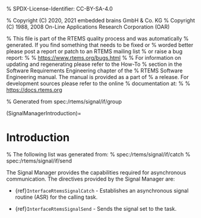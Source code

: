% SPDX-License-Identifier: CC-BY-SA-4.0

% Copyright (C) 2020, 2021 embedded brains GmbH & Co. KG
% Copyright (C) 1988, 2008 On-Line Applications Research Corporation (OAR)

% This file is part of the RTEMS quality process and was automatically
% generated.  If you find something that needs to be fixed or
% worded better please post a report or patch to an RTEMS mailing list
% or raise a bug report:
%
% https://www.rtems.org/bugs.html
%
% For information on updating and regenerating please refer to the How-To
% section in the Software Requirements Engineering chapter of the
% RTEMS Software Engineering manual.  The manual is provided as a part of
% a release.  For development sources please refer to the online
% documentation at:
%
% https://docs.rtems.org

% Generated from spec:/rtems/signal/if/group

(SignalManagerIntroduction)=

# Introduction

% The following list was generated from:
% spec:/rtems/signal/if/catch
% spec:/rtems/signal/if/send

The Signal Manager provides the capabilities required for asynchronous
communication. The directives provided by the Signal Manager are:

- {ref}`InterfaceRtemsSignalCatch` - Establishes an asynchronous signal routine
  (ASR) for the calling task.

- {ref}`InterfaceRtemsSignalSend` - Sends the signal set to the task.
